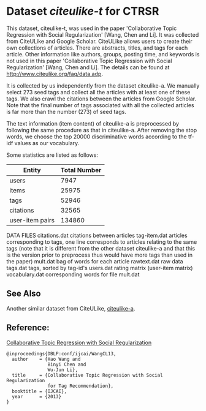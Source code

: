 Dataset *citeulike-t* for CTRSR
============

This dataset, citeulike-t, was used in the paper 'Collaborative Topic Regression with Social Regularization' [Wang, Chen and Li]. It was collected from CiteULike and Google Scholar. CiteULike allows users to create their own collections of articles. There are abstracts, titles, and tags for each article. Other information like authors, groups, posting time, and keywords is not used in this paper 'Collaborative Topic Regression with Social Regularization' [Wang, Chen and Li]. The details can be found at http://www.citeulike.org/faq/data.adp. 

It is collected by us independently from the dataset citeulike-a. We manually select 273 seed tags and collect all the articles with at least one of these tags. We also crawl the citations between the articles from Google Scholar. Note that the final number of tags associated with all the collected articles is far more than the number (273) of seed tags.

The text information (item content) of citeulike-a is preprocessed by following the same procedure as that in citeulike-a. After removing the stop words, we choose the top 20000 discriminative words according to the tf-idf values as our vocabulary.

Some statistics are listed as follows:

| Entity | Total Number |
| -------|----------|
|users 	|				7947 |
|items 	|				25975 |
|tags 		|			52946 |
|citations| 				32565 |
|user-item pairs 	|	134860  |

DATA FILES
citations.dat	citations between articles
tag-item.dat	articles corresponding to tags, one line corresponds to articles relating to the same tags (note that it is different from the other dataset citeulike-a and that this is the version prior to preprocess thus would have more tags than used in the paper)
mult.dat		bag of words for each article
rawtext.dat		raw data
tags.dat		tags, sorted by tag-id's
users.dat		rating matrix (user-item matrix)
vocabulary.dat	corresponding words for file mult.dat

## See Also
Another similar dataset from CiteULike, [citeulike-a](https://github.com/js05212/citeulike-a).

## Reference:
[Collaborative Topic Regression with Social Regularization](http://wanghao.in/paper/IJCAI13_CTRSR.pdf)
```
@inproceedings{DBLP:conf/ijcai/WangCL13,
  author    = {Hao Wang and
               Binyi Chen and
               Wu-Jun Li},
  title     = {Collaborative Topic Regression with Social Regularization
               for Tag Recommendation},
  booktitle = {IJCAI},
  year      = {2013}
}
```
